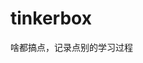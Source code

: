 



































































































# tinkerbox
啥都搞点，记录点别的学习过程
